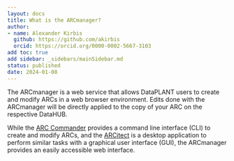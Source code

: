 ```yaml
---
layout: docs
title: What is the ARCmanager?
author:
- name: Alexander Kirbis
  github: https://github.com/akirbis
  orcid: https://orcid.org/0000-0002-5667-3103
add toc: true
add sidebar: _sidebars/mainSidebar.md
status: published
date: 2024-01-08
---
```


The ARCmanager is a web service that allows DataPLANT users to create and modify ARCs in a web browser environment. Edits done with the ARCmanager will be directly applied to the copy of your ARC on the respective DataHUB.

While the [ARC Commander](https://nfdi4plants.org/nfdi4plants.knowledgebase/docs/ArcCommanderManual/index.html) provides a command line interface (CLI) to create and modify ARCs, and the [ARCitect](https://nfdi4plants.org/nfdi4plants.knowledgebase/docs/ARCitect-Manual/index.html) is a desktop application to perform similar tasks with a graphical user interface (GUI), the ARCmanager provides an easily accessible web interface. 
